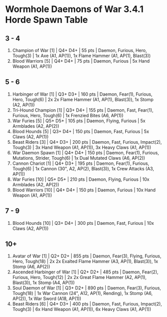 # Wormhole Daemons of War 3.4.1 Horde Spawn Table

## 3 - 4

1. Champion of War [1] | Q4+ D4+ | 55 pts | Daemon, Furious, Hero, Tough(3) | 1x Axe (A1, AP(1)), 1x Flame Hammer (A1, AP(1), Blast(3))
1. Blood Warriors [5] | Q4+ D4+ | 75 pts | Daemon, Furious | 5x Hand Weapon (A1, AP(1))

## 5 - 6

1. Harbinger of War [1] | Q3+ D3+ | 160 pts | Daemon, Fear(1), Furious, Hero, Tough(6) | 2x 2x Flame Hammer (A1, AP(1), Blast(3)), 1x Stomp (A2, AP(1))
1. Tri-Hound Champion [1] | Q3+ D4+ | 155 pts | Daemon, Fast, Fear(1), Furious, Hero, Tough(6) | 1x Frenzied Bites (A6, AP(1))
1. War Furies [5] | Q5+ D5+ | 105 pts | Daemon, Flying, Furious | 5x Armblades (A2, AP(2))
1. Blood Hounds [5] | Q3+ D4+ | 150 pts | Daemon, Fast, Furious | 5x Claws (A2, AP(1))
1. Beast Riders [3] | Q4+ D3+ | 200 pts | Daemon, Fast, Furious, Impact(2), Tough(3) | 3x Hand Weapon (A1, AP(1)), 3x Heavy Claws (A1, AP(1))
1. War Daemon Spawn [1] | Q4+ D4+ | 150 pts | Daemon, Fear(1), Furious, Mutations, Strider, Tough(6) | 1x Dual Mutated Claws (A6, AP(2))
1. Cannon Chariot [1] | Q4+ D3+ | 195 pts | Daemon, Fear(1), Furious, Tough(6) | 1x Cannon (30", A2, AP(2), Blast(3)), 1x Crew Attacks (A3, AP(1))
1. War Furies [10] | Q5+ D5+ | 210 pts | Daemon, Flying, Furious | 10x Armblades (A2, AP(2))
1. Blood Warriors [10] | Q4+ D4+ | 150 pts | Daemon, Furious | 10x Hand Weapon (A1, AP(1))

## 7 - 9

1. Blood Hounds [10] | Q3+ D4+ | 300 pts | Daemon, Fast, Furious | 10x Claws (A2, AP(1))

## 10+

1. Avatar of War [1] | Q2+ D2+ | 855 pts | Daemon, Fear(3), Flying, Furious, Hero, Tough(18) | 2x 2x Exalted Flame Hammer (A3, AP(1), Blast(3)), 1x Stomp (A6, AP(2))
1. Ascended Harbinger of War [1] | Q2+ D2+ | 485 pts | Daemon, Fear(2), Furious, Hero, Tough(12) | 2x 2x Great Flame Hammer (A2, AP(1), Blast(3)), 1x Stomp (A4, AP(1))
1. Soul Daemon of War [1] | Q3+ D2+ | 890 pts | Daemon, Fear(3), Furious, Tough(18) | 1x War Cannon (24", A12, AP(1), Rending), 1x Stomp (A6, AP(2)), 1x War Sword (A18, AP(1))
1. Beast Riders [6] | Q4+ D3+ | 400 pts | Daemon, Fast, Furious, Impact(2), Tough(3) | 6x Hand Weapon (A1, AP(1)), 6x Heavy Claws (A1, AP(1))